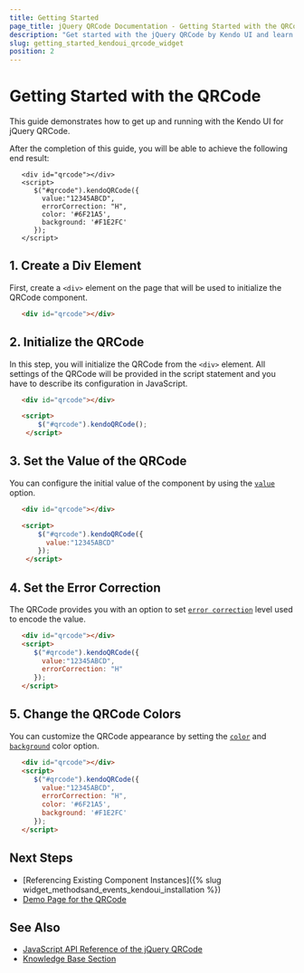 ```yaml
---
title: Getting Started
page_title: jQuery QRCode Documentation - Getting Started with the QRCode
description: "Get started with the jQuery QRCode by Kendo UI and learn how to create, initialize, and enable the component."
slug: getting_started_kendoui_qrcode_widget
position: 2
---
```


# Getting Started with the QRCode

This guide demonstrates how to get up and running with the Kendo UI for jQuery QRCode.

After the completion of this guide, you will be able to achieve the following end result:

```dojo
   <div id="qrcode"></div>
   <script>
      $("#qrcode").kendoQRCode({
        value:"12345ABCD",
        errorCorrection: "H",
        color: '#6F21A5',
        background: '#F1E2FC'
      });
   </script>
```

## 1. Create a Div Element

First, create a `<div>` element on the page that will be used to initialize the QRCode component.

```html
   <div id="qrcode"></div>
```

## 2. Initialize the QRCode

In this step, you will initialize the QRCode from the `<div>` element. All settings of the QRCode will be provided in the script statement and you have to describe its configuration in JavaScript.

```html
   <div id="qrcode"></div>

   <script>
       $("#qrcode").kendoQRCode(); 
    </script>
```

## 3. Set the Value of the QRCode

You can configure the initial value of the component by using the [`value`](/api/javascript/dataviz/ui/qrcode/configuration/value) option.

```html
   <div id="qrcode"></div>

   <script>
       $("#qrcode").kendoQRCode({
         value:"12345ABCD"
       }); 
    </script>
```

## 4. Set the Error Correction

The QRCode provides you with an option to set [`error correction`](/api/javascript/dataviz/ui/qrcode/configuration/errorcorrection) level used to encode the value.

```html
   <div id="qrcode"></div>
   <script>
      $("#qrcode").kendoQRCode({
        value:"12345ABCD",
        errorCorrection: "H"
      });
   </script>
```

## 5. Change the QRCode Colors

You can customize the QRCode appearance by setting the [`color`](/api/javascript/dataviz/ui/qrcode/configuration/color) and [`background`](/api/javascript/dataviz/ui/qrcode/configuration/background) color option.

```html
   <div id="qrcode"></div>
   <script>
      $("#qrcode").kendoQRCode({
        value:"12345ABCD",
        errorCorrection: "H",
        color: '#6F21A5',
        background: '#F1E2FC'
      });
   </script>
```

## Next Steps

* [Referencing Existing Component Instances]({% slug widget_methodsand_events_kendoui_installation %})
* [Demo Page for the QRCode](https://demos.telerik.com/kendo-ui/qrcode/index)

## See Also

* [JavaScript API Reference of the jQuery QRCode](/api/javascript/dataviz/ui/qrcode)
* [Knowledge Base Section](/knowledge-base)

<script>
  window.onload = function() {
    document.getElementsByClassName("btn-run")[0].click();
  }
</script>
